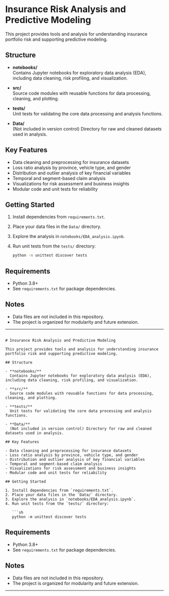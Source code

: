 # Insurance Risk Analysis and Predictive Modeling

This project provides tools and analysis for understanding insurance portfolio risk and supporting predictive modeling.

## Structure

- **notebooks/**  
  Contains Jupyter notebooks for exploratory data analysis (EDA), including data cleaning, risk profiling, and visualization.

- **src/**  
  Source code modules with reusable functions for data processing, cleaning, and plotting.

- **tests/**  
  Unit tests for validating the core data processing and analysis functions.

- **Data/**  
  (Not included in version control) Directory for raw and cleaned datasets used in analysis.

## Key Features

- Data cleaning and preprocessing for insurance datasets
- Loss ratio analysis by province, vehicle type, and gender
- Distribution and outlier analysis of key financial variables
- Temporal and segment-based claim analysis
- Visualizations for risk assessment and business insights
- Modular code and unit tests for reliability

## Getting Started

1. Install dependencies from `requirements.txt`.
2. Place your data files in the `Data/` directory.
3. Explore the analysis in `notebooks/EDA_analysis.ipynb`.
4. Run unit tests from the `tests/` directory:

   ```sh
   python -m unittest discover tests
   ```

## Requirements

- Python 3.8+
- See `requirements.txt` for package dependencies.

## Notes

- Data files are not included in this repository.
- The project is organized for modularity and future extension.

---
```<!-- filepath: c:\Users\adoni\Desktop\KAIM COURSE\WEEK-3\InsuranceRiskAnalysisAndPredictiveModeling\README.md -->

# Insurance Risk Analysis and Predictive Modeling

This project provides tools and analysis for understanding insurance portfolio risk and supporting predictive modeling.

## Structure

- **notebooks/**  
  Contains Jupyter notebooks for exploratory data analysis (EDA), including data cleaning, risk profiling, and visualization.

- **src/**  
  Source code modules with reusable functions for data processing, cleaning, and plotting.

- **tests/**  
  Unit tests for validating the core data processing and analysis functions.

- **Data/**  
  (Not included in version control) Directory for raw and cleaned datasets used in analysis.

## Key Features

- Data cleaning and preprocessing for insurance datasets
- Loss ratio analysis by province, vehicle type, and gender
- Distribution and outlier analysis of key financial variables
- Temporal and segment-based claim analysis
- Visualizations for risk assessment and business insights
- Modular code and unit tests for reliability

## Getting Started

1. Install dependencies from `requirements.txt`.
2. Place your data files in the `Data/` directory.
3. Explore the analysis in `notebooks/EDA_analysis.ipynb`.
4. Run unit tests from the `tests/` directory:

   ```sh
   python -m unittest discover tests
   ```

## Requirements

- Python 3.8+
- See `requirements.txt` for package dependencies.

## Notes

- Data files are not included in this repository.
- The project is organized for modularity and future extension.

---
